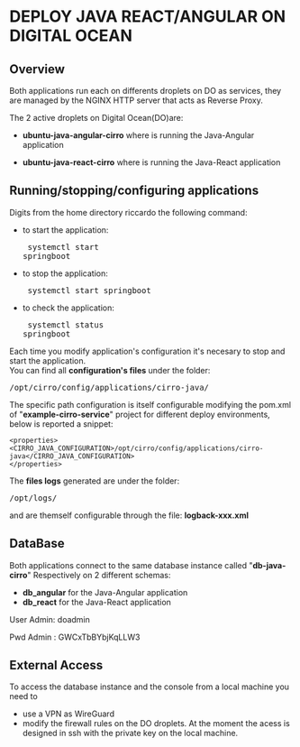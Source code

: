# DEPLOY JAVA REACT/ANGULAR ON DIGITAL OCEAN

## Overview

Both applications run each on differents droplets on DO as services, they are managed by the NGINX HTTP server that acts as Reverse Proxy.

The 2 active droplets on Digital Ocean(DO)are:

* **ubuntu-java-angular-cirro** where is running the Java-Angular application

* **ubuntu-java-react-cirro** where is running the Java-React application


## Running/stopping/configuring applications

Digits from the home directory riccardo the following command:

* to start the application: <pre> systemctl start springboot</pre>
* to stop the application: <pre> systemctl start springboot</pre>
* to check the application: <pre> systemctl status springboot</pre>

Each time you modify application's configuration it's necesary to stop and start the application.<br>You can find all **configuration's files** under the folder:
<pre>/opt/cirro/config/applications/cirro-java/</pre>

The specific path configuration is itself configurable modifying the pom.xml of "**example-cirro-service**" project for different deploy environments, below is reported a snippet:<br>

```
<properties>
<CIRRO_JAVA_CONFIGURATION>/opt/cirro/config/applications/cirro-java</CIRRO_JAVA_CONFIGURATION>
</properties>
```

The **files logs** generated are under the folder:
<pre>/opt/logs/</pre>
and are themself configurable through the file:
**logback-xxx.xml**


## DataBase

Both applications connect to the same database instance called "**db-java-cirro**"
Respectively on 2 different schemas:
* **db_angular** for the Java-Angular application
* **db_react** for the Java-React application

User Admin: doadmin

Pwd Admin : GWCxTbBYbjKqLLW3


## External Access
To access the database instance and the console from a local machine you need to 
* use a VPN as WireGuard  
* modify the firewall rules on the DO droplets. At the moment the acess is designed in ssh with the private key on the local machine.

